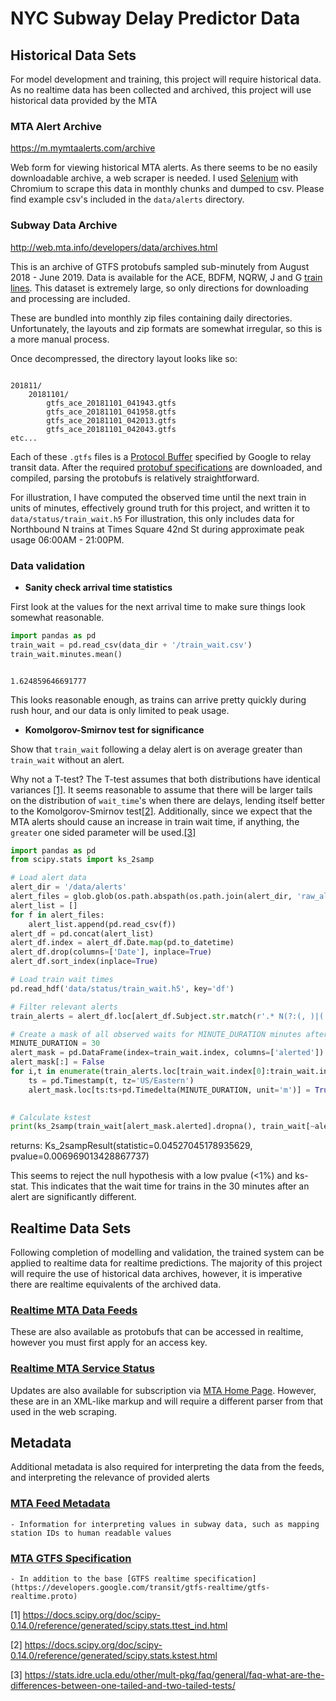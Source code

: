 # NYC Subway Delay Predictor Data

## Historical Data Sets
For model development and training, this project will require historical data.  As no realtime data has been collected and archived, this project will use historical data provided by the MTA

### MTA Alert Archive
https://m.mymtaalerts.com/archive

Web form for viewing historical MTA alerts.  As there seems to be no easily downloadable archive, a web scraper is needed.  I used [Selenium](https://www.selenium.dev/) with Chromium to scrape this data in monthly chunks and dumped to csv.  Please find example csv's included in the <code>data/alerts</code> directory.


### Subway Data Archive
http://web.mta.info/developers/data/archives.html

This is an archive of GTFS protobufs sampled sub-minutely from August 2018 - June 2019.  Data is available for the ACE, BDFM, NQRW, J and G [train lines](https://new.mta.info/maps/subway/lines).  This dataset is extremely large, so only directions for downloading and processing are included.

These are bundled into monthly zip files containing daily directories.  Unfortunately, the layouts and zip formats are somewhat irregular, so this is a more manual process.

Once decompressed, the directory layout looks like so:

<code>
201811/
    20181101/
        gtfs_ace_20181101_041943.gtfs
        gtfs_ace_20181101_041958.gtfs
        gtfs_ace_20181101_042013.gtfs
        gtfs_ace_20181101_042043.gtfs
etc...
</code>

Each of these <code>.gtfs</code> files is a [Protocol Buffer](https://developers.google.com/protocol-buffers/docs/overview) specified by Google to relay transit data.  After the required [protobuf specifications](#MTA-GTFS-Specification) are downloaded, and compiled, parsing the protobufs is relatively straightforward.

For illustration, I have computed the observed time until the next train in units of minutes, effectively ground truth for this project, and written it to <code>data/status/train_wait.h5</code> For illustration, this only includes data for Northbound N trains at Times Square 42nd St during approximate peak usage 06:00AM - 21:00PM.

### Data validation
- **Sanity check arrival time statistics**

First look at the values for the next arrival time to make sure things look somewhat reasonable.

```python
import pandas as pd
train_wait = pd.read_csv(data_dir + '/train_wait.csv')
train_wait.minutes.mean()
```
<code>
1.624859646691777
</code>

This looks reasonable enough, as trains can arrive pretty quickly during rush hour, and our data is only limited to peak usage.

- **Komolgorov-Smirnov test for significance**

Show that <code>train_wait</code> following a delay alert is on average greater than <code>train_wait</code> without an alert.

Why not a T-test?  The T-test assumes that both distributions have identical variances [[1]](#footnote_1).  It seems reasonable to assume that there will be larger tails on the distribution of <code>wait_time</code>'s when there are delays, lending itself better to the Komolgorov-Smirnov test[[2]](#footnote_2).  Additionally, since we expect that the MTA alerts should cause an increase in train wait time, if anything, the <code>greater</code> one sided parameter will be used.[[3]](#footnote_3)

```python
import pandas as pd
from scipy.stats import ks_2samp

# Load alert data
alert_dir = '/data/alerts'
alert_files = glob.glob(os.path.abspath(os.path.join(alert_dir, 'raw_alerts_*.csv')))
alert_list = []
for f in alert_files:
    alert_list.append(pd.read_csv(f))
alert_df = pd.concat(alert_list)
alert_df.index = alert_df.Date.map(pd.to_datetime)
alert_df.drop(columns=['Date'], inplace=True)
alert_df.sort_index(inplace=True)

# Load train wait times
pd.read_hdf('data/status/train_wait.h5', key='df')

# Filter relevant alerts
train_alerts = alert_df.loc[alert_df.Subject.str.match(r'.* N(?:(, )|( and)).*')]

# Create a mask of all observed waits for MINUTE_DURATION minutes after an alert
MINUTE_DURATION = 30
alert_mask = pd.DataFrame(index=train_wait.index, columns=['alerted'])
alert_mask[:] = False
for i,t in enumerate(train_alerts.loc[train_wait.index[0]:train_wait.index[-1]].index):
    ts = pd.Timestamp(t, tz='US/Eastern')
    alert_mask.loc[ts:ts+pd.Timedelta(MINUTE_DURATION, unit='m')] = True

    
# Calculate kstest
print(ks_2samp(train_wait[alert_mask.alerted].dropna(), train_wait[~alert_mask.alerted].dropna(), alternative='greater'))
```
returns: Ks_2sampResult(statistic=0.04527045178935629, pvalue=0.006969013428867737)

This seems to reject the null hypothesis with a low pvalue (<1%) and ks-stat.  This indicates that the wait time for trains in the 30 minutes after an alert are significantly different.

## Realtime Data Sets
Following completion of modelling and validation, the trained system can be applied to realtime data for realtime predictions.  The majority of this project will require the use of historical data archives, however, it is imperative there are realtime equivalents of the archived data.

### [Realtime MTA Data Feeds](https://datamine.mta.info/list-of-feeds)
These are also available as protobufs that can be accessed in realtime, however you must first apply for an access key.

### [Realtime MTA Service Status](http://web.mta.info/status/serviceStatus.txt)
Updates are also available for subscription via [MTA Home Page](https://new.mta.info/).  However, these are in an XML-like markup and will require a different parser from that used in the web scraping.
    

## Metadata

Additional metadata is also required for interpreting the data from the feeds, and interpreting the relevance of provided alerts

### [MTA Feed Metadata](http://web.mta.info/developers/data/nyct/subway/google_transit.zip)
    - Information for interpreting values in subway data, such as mapping station IDs to human readable values
### [MTA GTFS Specification](https://api.mta.info/nyct-subway.proto.txt)
    - In addition to the base [GTFS realtime specification](https://developers.google.com/transit/gtfs-realtime/gtfs-realtime.proto)


[1]<a id="footnote_1"> https://docs.scipy.org/doc/scipy-0.14.0/reference/generated/scipy.stats.ttest_ind.html </a>

[2] <a id="footnote_2">https://docs.scipy.org/doc/scipy-0.14.0/reference/generated/scipy.stats.kstest.html</a>

[3] <a id="footnote_3">https://stats.idre.ucla.edu/other/mult-pkg/faq/general/faq-what-are-the-differences-between-one-tailed-and-two-tailed-tests/</a>
